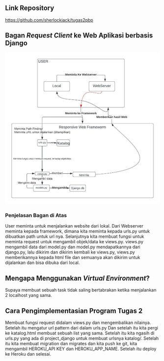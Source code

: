 ## Link Repository
https://github.com/sherlockjack/tugas2pbp

## Bagan *Request Client* ke Web Aplikasi berbasis Django
![BaganMVT_Tugas2](diagram.jpeg)

### Penjelasan Bagan di Atas

User meminta untuk menjalankan website dari lokal.
Dari Webserver meminta kepada framework, dimana kita meminta kepada urls.py untuk dibuatkan path untuk url nya.
Selanjutnya kita membuat fungsi untuk meminta request untuk mengambil objek/data ke views.py.
views.py mengambil data dari model.py dan model.py mendapatkannya dari django.py, lalu dikirim dan dikirim kembali ke views.py, views.py memberikannya kepada html file dan semuanya akan dikirim untuk dijalankan dan bisa dibuka dari local.

## Mengapa Menggunakan *Virtual Environment*?
Supaya membuat sebuah task tidak saling bertabrakan ketika menjalankan 2 localhost yang sama.

## Cara Pengimplementasian Program Tugas 2

Membuat fungsi request didalam views.py dan mengembalikan nilainya.
Setelah itu mengatur url pattern dari dalam urls.py
Dan setelah itu kita pergi ke katalog.html membuat sebuah list yang sama.
Setelah itu kita ngasih di urls.py yang ada di project_django untuk membuat urlsnya katalog/.
Setelah itu kita membuat migration dan migrates dan kita push ke git, kita mengambil HEROKU_API KEY dan HEROKU_APP_NAME.
Setelah itu deploy ke Heroku dan selesai.